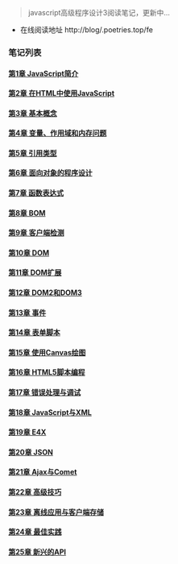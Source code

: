 > javascript高级程序设计3阅读笔记，更新中...

- 在线阅读地址 http://blog/.poetries.top/fe

### 笔记列表

#### [第1章 JavaScript简介](/docs/chapter1)
#### [第2章 在HTML中使用JavaScript](docs/chapter2)
#### [第3章 基本概念](docs/chapter3.md)
#### [第4章 变量、作用域和内存问题](docs/chapter4)
#### [第5章 引用类型](docs/chapter5.md)
#### [第6章 面向对象的程序设计](docs/chapter6)
#### [第7章 函数表达式](docs/chapter7)
#### [第8章 BOM](docs/chapter8.md)
#### [第9章 客户端检测](docs/chapter9)
#### [第10章 DOM](docs/chapter10)
#### [第11章 DOM扩展](docs/chapter11)
#### [第12章 DOM2和DOM3](docs/chapter12)
#### [第13章 事件](docs/chapter13)
#### [第14章 表单脚本](docs/chapter14)
#### [第15章 使用Canvas绘图](docs/chapter15)
#### [第16章 HTML5脚本编程](docs/chapter16)
#### [第17章 错误处理与调试](docs/chapter17)
#### [第18章 JavaScript与XML](docs/chapter18)
#### [第19章 E4X](docs/chapter19)
#### [第20章 JSON](docs/chapter20)
#### [第21章 Ajax与Comet](docs/chapter21)
#### [第22章 高级技巧](docs/chapter22)
#### [第23章 离线应用与客户端存储](docs/chapter23)
#### [第24章 最佳实践](docs/chapter24)
#### [第25章 新兴的API](docs/chapter25)

